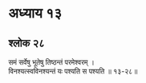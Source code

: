 # अध्याय १३

## श्लोक २८

समं सर्वेषु भूतेषु तिष्ठन्तं परमेश्वरम् ।<br>विनश्यत्स्वविनश्यन्तं यः पश्यति स पश्यति ॥ १३-२८॥<br><br>

